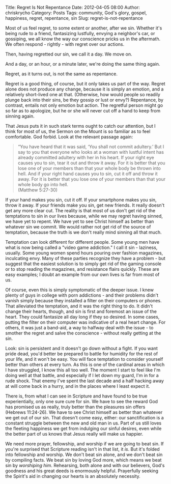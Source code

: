 Title: Regret Is Not Repentance
Date: 2012-04-05 08:00
Author: chriskrycho
Category: Posts
Tags: community, God's glory, gospel, happiness, regret, repentance, sin
Slug: regret-is-not-repentance

Most of us feel regret, to some extent or another, after we sin. Whether
it's being rude to a friend, fantasizing lustfully, envying a neighbor's
car, or gossiping, we all know the way our conscience pricks us in the
aftermath. We often respond - rightly - with regret over our actions.

Then, having regretted our sin, we call it a day. We move on.

And a day, or an hour, or a minute later, we're doing the same thing
again.

Regret, as it turns out, is not the same as repentance. <!--more-->

Regret is a good thing, of course, but it only takes us part of the way.
Regret alone does not produce any change, because it is simply an
emotion, and a relatively short-lived one at that. (Otherwise, how would
people so readily plunge back into their sins, be they gossip or lust or
envy?) Repentance, by contrast, entails not only emotion but action. The
regretful person might go so far as to apologize, but he or she will
never cut off a hand to keep from sinning again.

That Jesus puts it in such stark terms ought to catch our attention, but
I think for most of us, the Sermon on the Mount is so familiar as to
feel comfortable. God forbid. Look at the relevant passage again:

> “You have heard that it was said, ‘You shall not commit adultery.’ But
> I say to you that everyone who looks at a woman with lustful intent
> has already committed adultery with her in his heart. If your right
> eye causes you to sin, tear it out and throw it away. For it is better
> that you lose one of your members than that your whole body be thrown
> into hell. And if your right hand causes you to sin, cut it off and
> throw it away. For it is better that you lose one of your members than
> that your whole body go into hell.  
>  (Matthew 5:27-30)

If your hand makes you sin, cut it off. If your smartphone makes you
sin, throw it away. If your friends make you sin, get new friends. It
really doesn't get any more clear cut. The reality is that most of us
don't get rid of the temptations to sin in our lives because, while we
may regret having sinned, we have yet to repent. We have yet to see
Christ himself as better than whatever sin we commit. We would rather
not get rid of the source of temptation, because the truth is we don't
really mind sinning all that much.

Temptation can look different for different people. Some young men have
what is now being called a "video game addiction." I call it sin -
laziness, usually. Some young women spend hours pouring over fashion
magazines, inculcating envy. Many of these parties recognize they have a
problem - but suggest that the easiest solution is to simply get rid of
the gaming console or to stop reading the magazines, and resistance
flairs quickly. These are easy examples; I doubt an example from our own
lives is far from most of us.

Of course, even this is simply symptomatic of the deeper issue. I knew
plenty of guys in college with porn addictions - and their problems
didn't vanish simply because they installed a filter on their computers
or phones. That alleviated the temptation, and it was the right thing to
do. It didn't change their hearts, though, and sin is first and foremost
an issue of the heart. They could fantasize all day long if they so
desired. In some cases, putting the filter on their computer was
indicative of a real heart change. For others, it was just a band-aid, a
way to halfway deal with the issue - to smother the regret and salve the
conscience - without really getting at the sin.

Look: sin is persistent and it doesn't go down without a fight. If you
want pride dead, you'd better be prepared to battle for humidity for the
rest of your life, and it won't be easy. You will face temptation to
consider yourself better than others at every turn. As this is one of
the cardinal areas in which I have struggled, I know this all too well.
The moment I start to feel like I'm doing well at that battle, and
especially if I let down my guard, I'm in for a rude shock. That enemy
I've spent the last decade and a half hacking away at will come back in
a hurry, and in the places where I least expect it.

There is, from what I can see in Scripture and have found to be true
experientially, only one sure cure for sin. We have to see the reward
God has promised us as really, truly better than the pleasures sin
offers (Hebrews 11:24-26). We have to see Christ himself as better than
whatever we get out of our sin. That doesn't come easy, either: our
sanctification is a constant struggle between the new and old man in us.
Part of us still loves the fleeting happiness we get from indulging our
sinful desires, even while the better part of us knows that Jesus really
will make us happier.

We need more prayer, fellowship, and worship if we are going to beat
sin. If you're surprised that Scripture reading isn't in that list, it
*is*. But it's folded into fellowship and worship. We don't beat sin
alone, and we don't beat sin by compiling facts. We beat sin by loving
God more, which means we beat sin by *worshiping him*. Rehearsing, both
alone and with our believers, God's goodness and his great deeds is
enormously helpful. Prayerfully seeking the Spirit's aid in changing our
hearts is an absolutely necessity.
